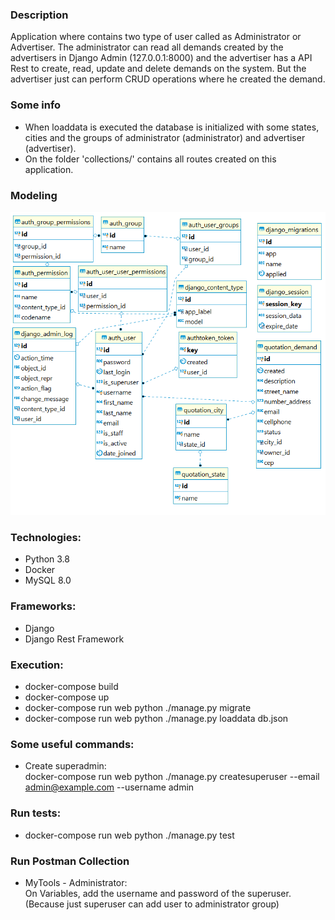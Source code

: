 ### Description
Application where contains two type of user called as Administrator or Advertiser. The administrator
can read all demands created by the advertisers in Django Admin (127.0.0.1:8000) and the advertiser has 
a API Rest to create, read, update and delete demands on the system. But the advertiser just can perform
CRUD operations where he created the demand.

### Some info
* When loaddata is executed the database is initialized with some states, cities and the groups of administrator (administrator) and advertiser (advertiser).
* On the folder 'collections/' contains all routes created on this application.

### Modeling
![Modeling of data](modeling.png)

### Technologies:
* Python 3.8
* Docker
* MySQL 8.0

### Frameworks:  
* Django
* Django Rest Framework

### Execution:
* docker-compose build
* docker-compose up
* docker-compose run web python ./manage.py migrate
* docker-compose run web python ./manage.py loaddata db.json

### Some useful commands:
* Create superadmin: <br>
docker-compose run web python ./manage.py createsuperuser --email admin@example.com --username admin <br>

### Run tests:
* docker-compose run web python ./manage.py test

### Run Postman Collection
* MyTools - Administrator: <br>
On Variables, add the username and password of the superuser. (Because just superuser can add user to administrator group)<br>
